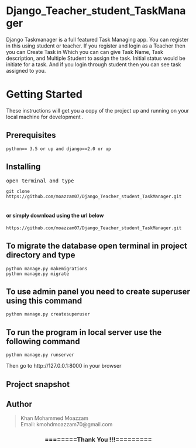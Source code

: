 # Django_Teacher_student_TaskManager

Django Taskmanager is a full featured Task Managing app. You can register in this using student or teacher. If you register and login as a Teacher then you can Create Task in Which you can can give Task Name, Task description, and Multiple Student to assign the task. Initial status would be initiate for a task. And if you login through student then you can see task assigned to you.

<h1>Getting Started</h1>
<p>These instructions will get you a copy of the project up and running on your local machine for development .</p>

<h2>Prerequisites</h2>
<code>python== 3.5 or up and django==2.0 or up</code>

<h2>Installing</h2>
<pre>open terminal and type</pre>
<code>git clone https://github.com/moazzam07/Django_Teacher_student_TaskManager.git</code><br><br>

<h4>or simply download using the url below</h4>
<code>https://github.com/moazzam07/Django_Teacher_student_TaskManager.git</code><br>

<h2>To migrate the database open terminal in project directory and type</h2>
<code>python manage.py makemigrations</code><br>
<code>python manage.py migrate</code>

<h2>To use admin panel you need to create superuser using this command </h2>
<code>python manage.py createsuperuser</code>

<h2> To run the program in local server use the following command </h2>
<code>python manage.py runserver</code>

<p>Then go to http://127.0.0.1:8000 in your browser</p>

<h2>Project snapshot</h2>

<!-- <h4>Register Page</h4>
<div>
<img src="https://github.com/khanjasir90/Poll-App-Django/blob/main/screenshot/signup.JPG" width = 80% height= 70%><br>
</div><br> -->

<h2>Author</h2>
<blockquote>
  Khan Mohammed Moazzam<br>
  Email: kmohdmoazzam70@gmail.com
</blockquote>

<div align="center">
    <h3>========Thank You !!!=========</h3>
</div>